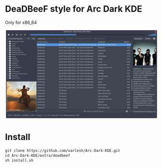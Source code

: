 # DeaDBeeF style for Arc Dark KDE
Only for x86_64

![Screenshot](deadbeef-preview.png)

# Install
```
git clone https://github.com/varlesh/Arc-Dark-KDE.git
cd Arc-Dark-KDE/extra/deadbeef
sh install.sh
```
